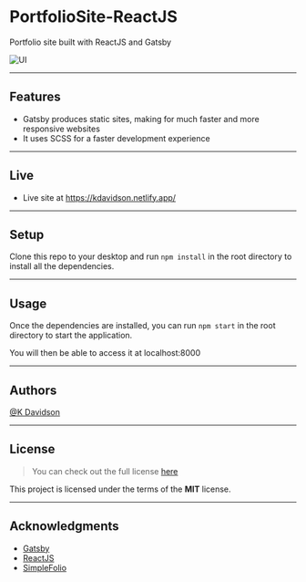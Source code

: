 # PortfolioSite-ReactJS

Portfolio site built with ReactJS and Gatsby

![UI](https://i.postimg.cc/g2ZTZkrq/GIF-30-04-2022-17-34-15.gif)

---

## Features

- Gatsby produces static sites, making for much faster and more responsive websites
- It uses SCSS for a faster development experience

---

## Live

- Live site at https://kdavidson.netlify.app/

---

## Setup

Clone this repo to your desktop and run `npm install` in the root directory to install all the dependencies.

---

## Usage

Once the dependencies are installed, you can run `npm start` in the root directory to start the application.

You will then be able to access it at localhost:8000

---

## Authors

[@K Davidson](mailto:kaushdavidson@icloud.com)

---

## License

> You can check out the full license [here](LICENSE)

This project is licensed under the terms of the **MIT** license.

---

## Acknowledgments

- [Gatsby](https://www.gatsbyjs.com/)
- [ReactJS](https://reactjs.org/)
- [SimpleFolio](https://github.com/cobiwave/gatsby-simplefolio)
